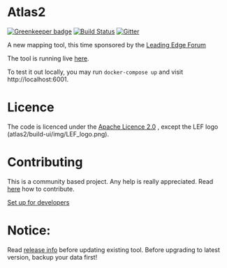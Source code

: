 # Atlas2

[![Greenkeeper badge](https://badges.greenkeeper.io/LeadingEdgeForum/atlas2.svg)](https://greenkeeper.io/)
[![Build Status](https://travis-ci.org/LeadingEdgeForum/atlas2.svg?branch=master)](https://travis-ci.org/cdaniel/atlas2)
[![Gitter](https://badges.gitter.im/Join_Chat.svg)](https://gitter.im/atlas2)

A new mapping tool, this time sponsored by the [Leading Edge Forum](http://www.wardleymaps.com)

The tool is running live [here](https://atlas2.wardleymaps.com).

To test it out locally, you may run `docker-compose up` and visit http://localhost:6001.

# Licence
The code is licenced under the [Apache Licence 2.0](https://github.com/LeadingEdgeForum/atlas2/blob/master/LICENSE) , except the LEF logo (atlas2/build-ui/img/LEF_logo.png).


# Contributing
This is a community based project. Any help is really appreciated. Read [here](https://github.com/LeadingEdgeForum/atlas2/wiki/Contributing) how to contribute.

[Set up for developers](https://github.com/LeadingEdgeForum/atlas2/wiki/Dev-Setup)


# Notice:
Read [release info](https://github.com/LeadingEdgeForum/atlas2/releases) before updating existing tool. Before upgrading to latest version, backup your data first!
